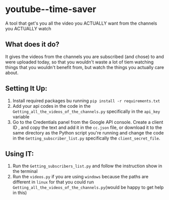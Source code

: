 # youtube--time-saver
A tool that get's you all the video you ACTUALLY want from the channels you ACTUALLY watch
## What does it do?
It gives the videos from the channels you are subscribed (and chose) to and were uploaded today, so that you wouldn't waste a lot of tiem watching things that you wouldn't benefit from, but watch the things you actually care about.

## Setting It Up:
1. Install required packages bu running ```pip install -r requirements.txt```
2. Add your api codes in the code in the ```Getting_all_the_videos_of_the_channels.py``` specifically in the ```api_key``` variable
3. Go to the Credentials panel from the Google API console. Create a client ID , and copy the text and add it in the ```cc.json``` file, or download it to the same directory as the Python script you're running and change the code in the ```Getting_subscriber_list.py``` specifically the ```client_secret_file```.

## Using IT:
1. Run the ```Getting_subscribers_list.py``` and follow the instruction show in the terminal
2. Run the ```videos.py``` if you are using ```windows``` because the paths are different in ```linux``` for that you could run ```Getting_all_the_videos_of_the_channels.py```(would be happy to get help in this)
